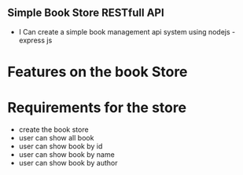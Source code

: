 ## Simple Book Store RESTfull API

* I Can create a simple book management api system using nodejs - express js 

# Features on the book Store



# Requirements for the store

- create the book store
- user can show all book
- user can show book by id
- user can show book by name
- user can show book by author
